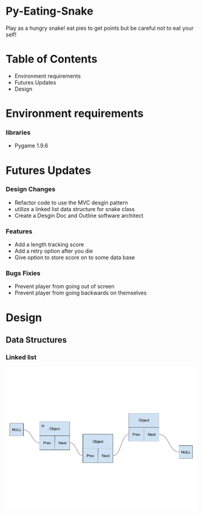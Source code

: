 # Py-Eating-Snake
Play as a hungry snake! eat pies to get points but be careful not to eat your self!

# Table of Contents
- Environment requirements
- Futures Updates
- Design

# Environment requirements
### libraries
- Pygame 1.9.6

# Futures Updates
### Design Changes
- Refactor code to use the MVC desgin pattern
- utilize a linked list data structure for snake class
- Create a Desgin Doc and Outline software architect

### Features
- Add a length tracking score
- Add a retry option after you die
- Give option to store score on to some data base

### Bugs Fixies
- Prevent player from going out of screen
- Prevent player from going backwards on themselves

# Design

## Data Structures

### Linked list

![Linked List](/images/LinkedList.png)
